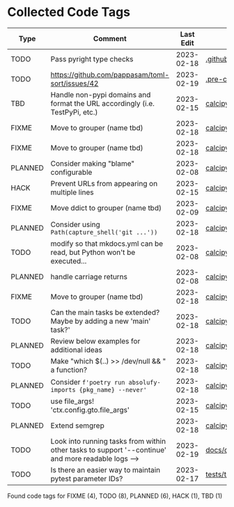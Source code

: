 # Collected Code Tags

| Type    | Comment                                                                                            | Last Edit   | Source File                                                                                                                                                                                                                |
|---------|----------------------------------------------------------------------------------------------------|-------------|----------------------------------------------------------------------------------------------------------------------------------------------------------------------------------------------------------------------------|
| TODO    | Pass pyright type checks                                                                           | 2023-02-18  | [.github/workflows/ci_pipeline.yml:64](https://github.com/KyleKing/calcipy/blame/1742c7d7bb447036c527d1a2e1d5d4679246a67b/.github/workflows/ci_pipeline.yml#L64)                                                           |
| TODO    | https://github.com/pappasam/toml-sort/issues/42                                                    | 2023-02-19  | [.pre-commit-config.yaml:72](https://github.com/KyleKing/calcipy/blame/d95eb85ab7f6d45459ed7b3ff2dc99ae3c92fa61/.pre-commit-config.yaml#L72)                                                                               |
| TBD     | Handle non-pypi domains and format the URL accordingly (i.e. TestPyPi, etc.)                       | 2023-02-15  | [calcipy/check_for_stale_packages/_check_for_stale_packages.py:173](https://github.com/KyleKing/calcipy/blame/a77ee851ac5c6631b011e8a3239b804e1290eba6/calcipy/check_for_stale_packages/_check_for_stale_packages.py#L176) |
| FIXME   | Move to grouper (name tbd)                                                                         | 2023-02-18  | [calcipy/code_tag_collector/_collector.py:15](https://github.com/KyleKing/calcipy/blame/06d07104f0b3d65c62d6ea583600368e601ea511/calcipy/code_tag_collector/_collector.py#L15)                                             |
| FIXME   | Move to grouper (name tbd)                                                                         | 2023-02-18  | [calcipy/code_tag_collector/_collector.py:18](https://github.com/KyleKing/calcipy/blame/06d07104f0b3d65c62d6ea583600368e601ea511/calcipy/code_tag_collector/_collector.py#L19)                                             |
| PLANNED | Consider making "blame" configurable                                                               | 2023-02-08  | [calcipy/code_tag_collector/_collector.py:191](https://github.com/KyleKing/calcipy/blame/36798d3196b2e161c1c9085f2536f77f12c7ed23/calcipy/code_tag_collector/_collector.py#L193)                                           |
| HACK    | Prevent URLs from appearing on multiple lines                                                      | 2023-02-15  | [calcipy/code_tag_collector/_collector.py:228](https://github.com/KyleKing/calcipy/blame/f33a80e423c18b742d2b8c3fb73e2481e66d4afe/calcipy/code_tag_collector/_collector.py#L230)                                           |
| FIXME   | Move ddict to grouper (name tbd)                                                                   | 2023-02-09  | [calcipy/dot_dict/_dot_dict.py:3](https://github.com/KyleKing/calcipy/blame/d8711105a1240df7eafd737834af9f5928474fbe/calcipy/dot_dict/_dot_dict.py#L3)                                                                     |
| PLANNED | Consider using `Path(capture_shell('git ...'))`                                                    | 2023-02-18  | [calcipy/file_helpers.py:42](https://github.com/KyleKing/calcipy/blame/9dcf3b1f36ebb1bf945fe231f5929391d16b8224/calcipy/file_helpers.py#L30)                                                                               |
| TODO    | modify so that mkdocs.yml can be read, but Python won't be executed...                             | 2023-02-08  | [calcipy/file_helpers.py:147](https://github.com/KyleKing/calcipy/blame/36798d3196b2e161c1c9085f2536f77f12c7ed23/calcipy/file_helpers.py#L98)                                                                              |
| PLANNED | handle carriage returns                                                                            | 2023-02-08  | [calcipy/file_helpers.py:207](https://github.com/KyleKing/calcipy/blame/36798d3196b2e161c1c9085f2536f77f12c7ed23/calcipy/file_helpers.py#L165)                                                                             |
| FIXME   | Move to grouper (name tbd)                                                                         | 2023-02-18  | [calcipy/file_search.py:8](https://github.com/KyleKing/calcipy/blame/a3683c23b8f72e5dd5f3614b6dcd6b20aa3c228c/calcipy/file_search.py#L8)                                                                                   |
| TODO    | Can the main tasks be extended? Maybe by adding a new 'main' task?'                                | 2023-02-18  | [calcipy/tasks/all_tasks.py:75](https://github.com/KyleKing/calcipy/blame/daf718e8a0cf8835e04d85f9fe5e35898afed140/calcipy/tasks/all_tasks.py#L69)                                                                         |
| PLANNED | Review below examples for additional ideas                                                         | 2023-02-18  | [calcipy/tasks/all_tasks.py:130](https://github.com/KyleKing/calcipy/blame/902598982f9ae03701c7768488039b2291b5b80c/calcipy/tasks/all_tasks.py#L63)                                                                        |
| TODO    | Make "which $(..) >> /dev/null && " a function?                                                    | 2023-02-18  | [calcipy/tasks/cl.py:52](https://github.com/KyleKing/calcipy/blame/af5b2ee31f66896aaede3b5362c6e29adbebaa30/calcipy/tasks/cl.py#L46)                                                                                       |
| PLANNED | Consider `f'poetry run absolufy-imports {pkg_name} --never'`                                       | 2023-02-18  | [calcipy/tasks/lint.py:22](https://github.com/KyleKing/calcipy/blame/c6f79b9e2f60a1812b9c7ed44b098a1809340738/calcipy/tasks/lint.py#L22)                                                                                   |
| TODO    | use file_args! 'ctx.config.gto.file_args'                                                          | 2023-02-15  | [calcipy/tasks/lint.py:40](https://github.com/KyleKing/calcipy/blame/6e4cb15bd1cdff319a384ef1ef1953bc1bfd41e0/calcipy/tasks/lint.py#L37)                                                                                   |
| PLANNED | Extend semgrep                                                                                     | 2023-02-18  | [calcipy/tasks/lint.py:110](https://github.com/KyleKing/calcipy/blame/c6f79b9e2f60a1812b9c7ed44b098a1809340738/calcipy/tasks/lint.py#L68)                                                                                  |
| TODO    | Look into running tasks from within other tasks to support '--continue' and more readable logs --> | 2023-02-19  | [docs/docs/MIGRATION.md:42](https://github.com/KyleKing/calcipy/blame/d95eb85ab7f6d45459ed7b3ff2dc99ae3c92fa61/docs/docs/MIGRATION.md#L42)                                                                                 |
| TODO    | Is there an easier way to maintain pytest parameter IDs?                                           | 2023-02-17  | [tests/tasks/test_test.py:14](https://github.com/KyleKing/calcipy/blame/785b9d1c3afda6fc5a2e46f2bc7d41ed2614da09/tests/tasks/test_test.py#L11)                                                                             |

Found code tags for FIXME (4), TODO (8), PLANNED (6), HACK (1), TBD (1)

<!-- calcipy_skip_tags -->
